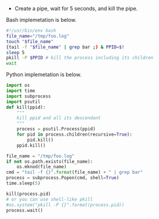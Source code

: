 - Create a pipe, wait for 5 seconds, and kill the pipe.

Bash implemetation is below. 
```bash
#!/usr/bin/env bash
file_name="/tmp/foo.log"
touch "$file_name"
{tail -f "$file_name" | grep bar ;} & PPID=$!
sleep 5
pkill -P $PPID # kill the process including its children
wait
```

Python implemetation is below.
```python
import os
import time
import subprocess
import psutil
def kill(ppid):
    """
    kill ppid and all its descendant
    """
    process = psutil.Process(ppid)
    for pid in process.children(recursive=True):
        pid.kill()
    ppid.kill()

file_name = "/tmp/foo.log"
if not os.path.exists(file_name):
    os.mknod(file_name)
cmd = "tail -f {}".format(file_name) + " | grep bar"
process = subprocess.Popen(cmd, shell=True)
time.sleep(5)

kill(process.pid)
# or you can use shell-like pkill
#os.system("pkill -P {}".format(process.pid))
process.wait()
```
